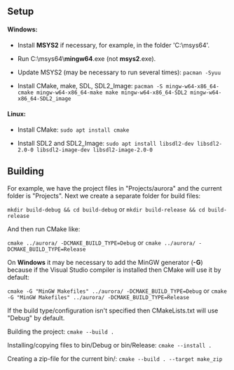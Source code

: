 
## Setup
#### Windows:
- Install **MSYS2** if necessary, for example, in the folder 'C:\msys64'. 
- Run C:\msys64\\**mingw64**.exe (not **msys2**.exe).
- Update MSYS2 (may be necessary to run several times):
`pacman -Syuu`

- Install CMake, make, SDL, SDL2_Image:
`pacman -S mingw-w64-x86_64-cmake mingw-w64-x86_64-make make mingw-w64-x86_64-SDL2 mingw-w64-x86_64-SDL2_image`

#### Linux:

- Install CMake:
`sudo apt install cmake`

- Install SDL2 and SDL2_Image:
`sudo apt install libsdl2-dev libsdl2-2.0-0 libsdl2-image-dev libsdl2-image-2.0-0`

## Building

For example, we have the project files in "Projects/aurora" and the current folder is "Projects". 
Next we create a separate folder for build files:

`mkdir build-debug && cd build-debug`
or
`mkdir build-release && cd build-release`

And then run CMake like:

`cmake ../aurora/ -DCMAKE_BUILD_TYPE=Debug`
or
`cmake ../aurora/ -DCMAKE_BUILD_TYPE=Release`

On **Windows** it may be necessary to add the MinGW generator (**-G**) because if the Visual Studio compiler is installed then CMake will use it by default:

`cmake -G "MinGW Makefiles" ../aurora/ -DCMAKE_BUILD_TYPE=Debug`
or
`cmake -G "MinGW Makefiles" ../aurora/ -DCMAKE_BUILD_TYPE=Release`

If the build type/configuration isn't specified then CMakeLists.txt will use "Debug" by default.

Building the project:
`cmake --build .`

Installing/copying files to bin/Debug or bin/Release:
`cmake --install .`

Creating a zip-file for the current bin/<Config>:
`cmake --build . --target make_zip`

